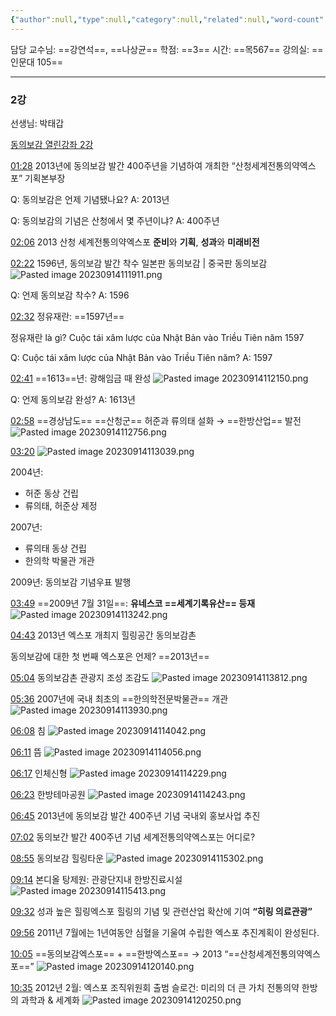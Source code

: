```yaml
---
{"author":null,"type":null,"category":null,"related":null,"word-count":null,"dg-publish":true,"dg-hide":true,"tags":null,"deck":"원광대","anki tags":"knowledge 원광대 oriental_medicine","title":"한국문화사","permalink":"/3-areas/school/wonkwang-university//","hide":true,"dgPassFrontmatter":true}
---
```


담당 교수님: ==강연석==, ==나상균==
학점: ==3==
시간: ==목567==
강의실: ==인문대 105==
<!--ID: 1694982379574-->


---

### 2강

선생님: 박태갑


[동의보감 열린강좌 2강](https://youtu.be/0mqeDfQTLkY)

[01:28](https://youtu.be/0mqeDfQTLkY#t=88.519441)
2013년에 동의보감 발간 400주년을 기념하여 개최한 “산청세계전통의약엑스포” 기획본부장

Q: 동의보감은 언제 기념됐나요?
A: 2013년
<!--ID: 1694983988948-->


Q:  동의보감의 기념은 산청에서 몇 주년이냐?
A: 400주년
<!--ID: 1694983988960-->


[02:06](https://youtu.be/0mqeDfQTLkY#t=126.739561)
2013 산청 세계전통의약엑스포
**준비**와 **기획**, **성과**와 **미래비전**

[02:22](https://youtu.be/0mqeDfQTLkY#t=142.567296)
1596년, 동의보감 발간 착수
일본판 동의보감 | 중국판 동의보감
![Pasted image 20230914111911.png](/img/user/4.%20RESOURCE/attachments/Pasted%20image%2020230914111911.png)

Q: 언제 동의보감 착수?
A: 1596
<!--ID: 1694983988971-->


[02:32](https://youtu.be/0mqeDfQTLkY#t=152.229168)
정유재란: ==1597년==
<!--ID: 1694982379595-->

정유재란 là gì?
Cuộc tái xâm lược của Nhật Bản vào Triều Tiên năm 1597

Q: Cuộc tái xâm lược của Nhật Bản vào Triều Tiên năm?
A: 1597
<!--ID: 1694983988986-->


[02:41](https://youtu.be/0mqeDfQTLkY#t=161.469209)
==1613==년: 광해임금 때 완성
![Pasted image 20230914112150.png](/img/user/4.%20RESOURCE/attachments/Pasted%20image%2020230914112150.png)
<!--ID: 1694982379604-->

Q: 언제 동의보감 완성?
A: 1613년
<!--ID: 1694983988996-->


[02:58](https://youtu.be/0mqeDfQTLkY#t=178.736873)
==경상남도== ==산청군==
허준과 류의태 설화
→ ==한방산업== 발전
![Pasted image 20230914112756.png](/img/user/4.%20RESOURCE/attachments/Pasted%20image%2020230914112756.png)
<!--ID: 1694982379611-->


[03:20](https://youtu.be/0mqeDfQTLkY#t=200.595363)
![Pasted image 20230914113039.png](/img/user/4.%20RESOURCE/attachments/Pasted%20image%2020230914113039.png)

2004년: 
- 허준 동상 건립
- 류의태, 허준상 제정

2007년:
- 류의태 동상 건립
- 한의학 박물관 개관

2009년: 동의보감 기념우표 발행


[03:49](https://youtu.be/0mqeDfQTLkY#t=229.087484057971)
==2009년 7월 31일==: **유네스코 ==세계기록유산== 등재**
![Pasted image 20230914113242.png](/img/user/4.%20RESOURCE/attachments/Pasted%20image%2020230914113242.png)
<!--ID: 1694982379617-->



[04:43](https://youtu.be/0mqeDfQTLkY#t=283.738439)
2013년 엑스포 개최지 힐링공간 동의보감촌

동의보감에 대한 첫 번째 엑스포은 언제?
==2013년==
<!--ID: 1694983988592-->


[05:04](https://youtu.be/0mqeDfQTLkY#t=304.378098)
동의보감촌 관광지 조성 조감도
![Pasted image 20230914113812.png](/img/user/4.%20RESOURCE/attachments/Pasted%20image%2020230914113812.png)


[05:36](https://youtu.be/0mqeDfQTLkY#t=336.47575)
2007년에 국내 최초의 ==한의학전문박물관== 개관
![Pasted image 20230914113930.png](/img/user/4.%20RESOURCE/attachments/Pasted%20image%2020230914113930.png)


[06:08](https://youtu.be/0mqeDfQTLkY#t=368.744951)
침
![Pasted image 20230914114042.png](/img/user/4.%20RESOURCE/attachments/Pasted%20image%2020230914114042.png)
<!--ID: 1694982379623-->


[06:11](https://youtu.be/0mqeDfQTLkY#t=371.076686)
뜸
![Pasted image 20230914114056.png](/img/user/4.%20RESOURCE/attachments/Pasted%20image%2020230914114056.png)


[06:17](https://youtu.be/0mqeDfQTLkY#t=377.510685)
인체신형 
![Pasted image 20230914114229.png](/img/user/4.%20RESOURCE/attachments/Pasted%20image%2020230914114229.png)

[06:23](https://youtu.be/0mqeDfQTLkY#t=383.147128)
한방테마공원
![Pasted image 20230914114243.png](/img/user/4.%20RESOURCE/attachments/Pasted%20image%2020230914114243.png)

[06:45](https://youtu.be/0mqeDfQTLkY#t=405.393409)
2013년에 동의보감 발간 400주년 기념 국내외 홍보사업 추진

[07:02](https://youtu.be/0mqeDfQTLkY#t=422.917806)
동의보간 발간 400주년 기념 세계전통의약엑스포는 어디로?

[08:55](https://youtu.be/0mqeDfQTLkY#t=535.324934)
동의보감 힐링타운 
![Pasted image 20230914115302.png](/img/user/4.%20RESOURCE/attachments/Pasted%20image%2020230914115302.png)

[09:14](https://youtu.be/0mqeDfQTLkY#t=554.907724)
본디올 탕제원: 관광단지내 한방진료시설
![Pasted image 20230914115413.png](/img/user/4.%20RESOURCE/attachments/Pasted%20image%2020230914115413.png)


[09:32](https://youtu.be/0mqeDfQTLkY#t=572.319393)
성과 높은 힐링엑스포
힐링의 기념 및 관련산업 확산에 기여
**“히링 의료관광”**

[09:56](https://youtu.be/0mqeDfQTLkY#t=596.059932)
2011년 7월에는 1년여동안 심혈을 기울여 수립한 엑스포 추진계획이 완성된다.

[10:05](https://youtu.be/0mqeDfQTLkY#t=605.9733449275362)
==동의보감엑스포== + ==한방엑스포== → 2013 “==산청세계전통의약엑스포==”
![Pasted image 20230914120140.png](/img/user/4.%20RESOURCE/attachments/Pasted%20image%2020230914120140.png)
<!--ID: 1694984060332-->


[10:35](https://youtu.be/0mqeDfQTLkY#t=635.800798)
2012년 2월: 엑스포 조직위원회 출범
슬로건: 미리의 더 큰 가치 전통의약 한방의 과학과 & 세계화
![Pasted image 20230914120250.png](/img/user/4.%20RESOURCE/attachments/Pasted%20image%2020230914120250.png)
